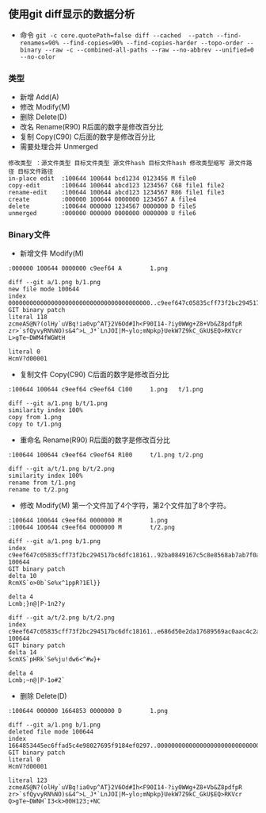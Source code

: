 ## 使用git diff显示的数据分析
- 命令 `git -c core.quotePath=false diff --cached  --patch --find-renames=90% --find-copies=90% --find-copies-harder --topo-order --binary --raw -c --combined-all-paths --raw --no-abbrev --unified=0 --no-color`


### 类型
- 新增 Add(A)
- 修改 Modify(M)
- 删除 Delete(D)
- 改名 Rename(R90) R后面的数字是修改百分比
- 复制 Copy(C90) C后面的数字是修改百分比
- 需要处理合并 Unmerged

```
修改类型 ：源文件类型 目标文件类型 源文件hash 目标文件hash 修改类型缩写 源文件路径 目标文件路径
in-place edit  :100644 100644 bcd1234 0123456 M file0
copy-edit      :100644 100644 abcd123 1234567 C68 file1 file2
rename-edit    :100644 100644 abcd123 1234567 R86 file1 file3
create         :000000 100644 0000000 1234567 A file4
delete         :100644 000000 1234567 0000000 D file5
unmerged       :000000 000000 0000000 0000000 U file6
```

### Binary文件
- 新增文件 Modify(M)

```
:000000 100644 0000000 c9eef64 A        1.png

diff --git a/1.png b/1.png
new file mode 100644
index 0000000000000000000000000000000000000000..c9eef647c05835cff73f2bc294517bc6dfc18161
GIT binary patch
literal 118
zcmeAS@N?(olHy`uVBq!ia0vp^AT}2V6Od#Ih<F90I14-?iy0WWg+Z8+Vb&Z8pdfpR
zr>`sfQyvyRN%NO)s&4^>L_J*`LnJOI|M~ylo;mNpkp}UekW7Z9kC_GkU$EQ>RKVcr
L>gTe~DWM4fWGWtH

literal 0
HcmV?d00001
```

- 复制文件 Copy(C90) C后面的数字是修改百分比

```
:100644 100644 c9eef64 c9eef64 C100     1.png   t/1.png

diff --git a/1.png b/t/1.png
similarity index 100%
copy from 1.png
copy to t/1.png
```

- 重命名 Rename(R90) R后面的数字是修改百分比

```
:100644 100644 c9eef64 c9eef64 R100     t/1.png t/2.png

diff --git a/t/1.png b/t/2.png
similarity index 100%
rename from t/1.png
rename to t/2.png
```

- 修改 Modify(M) 第一个文件加了4个字符，第2个文件加了8个字符。

```
:100644 100644 c9eef64 0000000 M        1.png
:100644 100644 c9eef64 0000000 M        t/2.png

diff --git a/1.png b/1.png
index c9eef647c05835cff73f2bc294517bc6dfc18161..92ba0849167c5c8e8568ab7ab7f0a1cd6354af51 100644
GIT binary patch
delta 10
RcmXS`o>0b`Se%x^1ppR?1El}}

delta 4
Lcmb;}n@|P-1n2?y

diff --git a/t/2.png b/t/2.png
index c9eef647c05835cff73f2bc294517bc6dfc18161..e686d50e2da17689569ac0aac4c2abfa40a4d9b4 100644
GIT binary patch
delta 14
ScmXS`pHRk`Se%ju!dw6<^#w}+

delta 4
Lcmb;~n@|P-1o#2`
```

- 删除 Delete(D)

```
:100644 000000 1664853 0000000 D        1.png

diff --git a/1.png b/1.png
deleted file mode 100644
index 1664853445ec6ffad5c4e98027695f9184ef0297..0000000000000000000000000000000000000000
GIT binary patch
literal 0
HcmV?d00001

literal 123
zcmeAS@N?(olHy`uVBq!ia0vp^AT}2V6Od#Ih<F90I14-?iy0WWg+Z8+Vb&Z8pdfpR
zr>`sfQyvyRN%NO)s&4^>L_J*`LnJOI|M~ylo;mNpkp}UekW7Z9kC_GkU$EQ>RKVcr
Q>gTe~DWNH`I3<k>00H123;+NC
```
